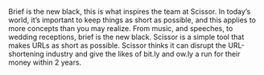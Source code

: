 Brief is the new black, this is what inspires the team at Scissor. In today’s world, it’s important to keep things as short as possible, and this applies to more concepts than you may realize. From music, and speeches, to wedding receptions, brief is the new black. Scissor is a simple tool that makes URLs as short as possible. Scissor thinks it can disrupt the URL-shortening industry and give the likes of bit.ly and ow.ly a run for their money within 2 years.
